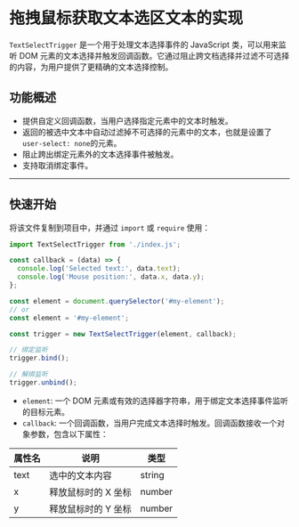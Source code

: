 # 拖拽鼠标获取文本选区文本的实现

`TextSelectTrigger` 是一个用于处理文本选择事件的 JavaScript 类，可以用来监听 DOM 元素的文本选择并触发回调函数。它通过阻止跨文档选择并过滤不可选择的内容，为用户提供了更精确的文本选择控制。

## 功能概述

- 提供自定义回调函数，当用户选择指定元素中的文本时触发。
- 返回的被选中文本中自动过滤掉不可选择的元素中的文本，也就是设置了`user-select: none`的元素。
- 阻止跨出绑定元素外的文本选择事件被触发。
- 支持取消绑定事件。



---

## 快速开始

将该文件复制到项目中，并通过 `import` 或 `require` 使用：

```javascript
import TextSelectTrigger from './index.js';

const callback = (data) => {
  console.log('Selected text:', data.text);
  console.log('Mouse position:', data.x, data.y);
};

const element = document.querySelector('#my-element');
// or
const element = '#my-element';

const trigger = new TextSelectTrigger(element, callback);

// 绑定监听
trigger.bind();

// 解绑监听
trigger.unbind();
```
- `element`: 一个 DOM 元素或有效的选择器字符串，用于绑定文本选择事件监听的目标元素。
- `callback`: 一个回调函数，当用户完成文本选择时触发。回调函数接收一个对象参数，包含以下属性：

|属性名|说明|类型|
|---|---|---|
|text|选中的文本内容|string|
|x|释放鼠标时的 X 坐标|number|
|y|释放鼠标时的 Y 坐标|number|
